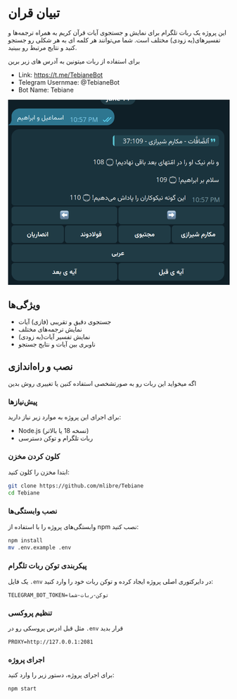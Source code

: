 # تبیان قران

این پروژه یک ربات تلگرام برای نمایش و جستجوی آیات قرآن کریم به همراه ترجمه‌ها و تفسیرهای(به زودی) مختلف است. شما می‌توانند هر کلمه ای به هر شکلی رو جستجو کنید و نتایج مرتبط رو ببینید.

برای استفاده از ربات میتونین به آدرس های زیر برین

* Link: <https://t.me/TebianeBot>
* Telegram Usernmae: @TebianeBot
* Bot Name: Tebiane

![Tebiane](./image.png)

## ویژگی‌ها

* جستجوی دقیق و تقریبی (فازی) آیات
* نمایش ترجمه‌های مختلف
* نمایش تفسیر آیات(به زودی)
* ناوبری بین آیات و نتایج جستجو

## نصب و راه‌اندازی

اگه میخواید این ربات رو به صورتشخصی استفاده کنین یا تغییری روش بدین

### پیش‌نیازها

برای اجرای این پروژه به موارد زیر نیاز دارید:

* Node.js (نسخه 18 یا بالاتر)
* ربات تلگرام و توکن دسترسی

### کلون کردن مخزن

ابتدا مخزن را کلون کنید:

```bash
git clone https://github.com/mlibre/Tebiane
cd Tebiane
```

### نصب وابستگی‌ها

وابستگی‌های پروژه را با استفاده از npm نصب کنید:

```bash
npm install
mv .env.example .env
```

### پیکربندی توکن ربات تلگرام

یک فایل `.env` در دایرکتوری اصلی پروژه ایجاد کرده و توکن ربات خود را وارد کنید:

```env
TELEGRAM_BOT_TOKEN=توکن-ربات-شما
```

### تنظیم پروکسی

مثل قبل ادرس پروسکی رو در `.env` قرار بدید

```env
PROXY=http://127.0.0.1:2081
```

### اجرای پروژه

برای اجرای پروژه، دستور زیر را وارد کنید:

```bash
npm start
```

<!-- * **search** - هر چه دوست دارید بنویسید
* **resources** - نمایش منابع -->